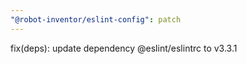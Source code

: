 ```yaml
---
"@robot-inventor/eslint-config": patch
---
```


fix(deps): update dependency @eslint/eslintrc to v3.3.1
